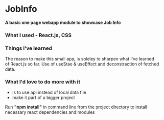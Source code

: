 # JobInfo

**A basic one page webapp module to showcase Job Info**

### What I used - **React.js, CSS**

### Things I've learned
The reason to make this small app, is soleley to sharpen what i've learned of React.js so far.
Use of useStae & useEffect and deconstraction of fetched data.

### What I'd love to do more with it
- is to use api instead of local data file
- make it part of a bigger project

Run **"npm install"** in command line from the project directory to install necessary react dependencies and modules

